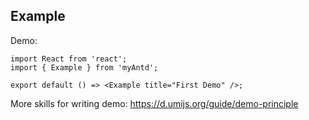 
## Example

Demo:

```tsx
import React from 'react';
import { Example } from 'myAntd';

export default () => <Example title="First Demo" />;
```

More skills for writing demo: https://d.umijs.org/guide/demo-principle
